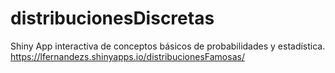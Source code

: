 # distribucionesDiscretas
Shiny App interactiva de conceptos básicos de probabilidades y estadística.  
https://lfernandezs.shinyapps.io/distribucionesFamosas/
